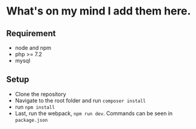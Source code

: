 # What's on my mind I add them here.

## Requirement

- node and npm
- php >= 7.2
- mysql

## Setup

- Clone the repository
- Navigate to the root folder and run `composer install`
- run `npm install`
- Last, run the webpack, `npm run dev`. Commands can be seen in `package.json`

